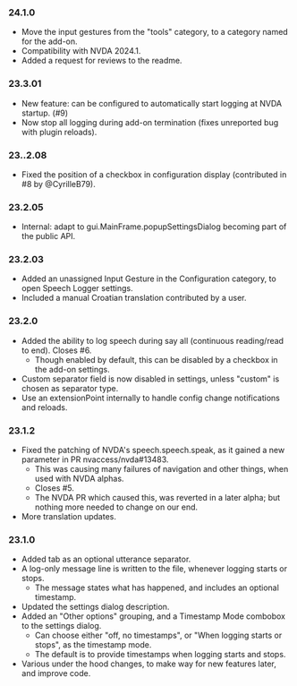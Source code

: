 ### 24.1.0

* Move the input gestures from the "tools" category, to a category named for the add-on.
* Compatibility with NVDA 2024.1.
* Added a request for reviews to the readme.

### 23.3.01

* New feature: can be configured to automatically start logging at NVDA startup. (#9)
* Now stop all logging during add-on termination (fixes unreported bug with plugin reloads).

### 23..2.08

* Fixed the position of a checkbox in configuration display (contributed in #8 by @CyrilleB79).

### 23.2.05

* Internal: adapt to gui.MainFrame.popupSettingsDialog becoming part of the public API.

### 23.2.03

* Added an unassigned Input Gesture in the Configuration category, to open Speech Logger settings.
* Included a manual Croatian translation contributed by a user.

### 23.2.0

* Added the ability to log speech during say all (continuous reading/read to end). Closes #6.
    + Though enabled by default, this can be disabled by a checkbox in the add-on settings.
* Custom separator field is now disabled in settings, unless "custom" is chosen as separator type.
* Use an extensionPoint internally to handle config change notifications and reloads.

### 23.1.2

* Fixed the patching of NVDA's speech.speech.speak, as it gained a new parameter in PR nvaccess/nvda#13483.
    + This was causing many failures of navigation and other things, when used with NVDA alphas.
    + Closes #5.
    + The NVDA PR which caused this, was reverted in a later alpha; but nothing more needed to change on our end.
* More translation updates.

### 23.1.0

* Added tab as an optional utterance separator.
* A log-only message line is written to the file, whenever logging starts or stops.
    - The message states what has happened, and includes an optional timestamp.
* Updated the settings dialog description.
* Added an "Other options" grouping, and a Timestamp Mode combobox to the settings dialog.
    - Can choose either "off, no timestamps", or "When logging starts or stops", as the timestamp mode.
    - The default is to provide timestamps when logging starts and stops.
* Various under the hood changes, to make way for new features later, and improve code.
